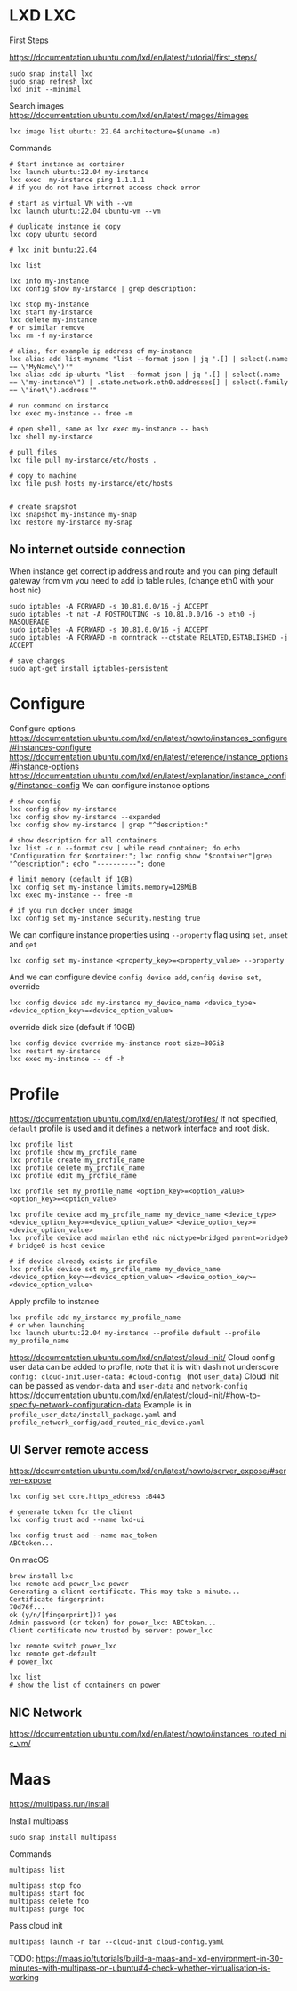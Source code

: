 # LXD LXC

First Steps

https://documentation.ubuntu.com/lxd/en/latest/tutorial/first_steps/

```
sudo snap install lxd
sudo snap refresh lxd
lxd init --minimal
```
Search images https://documentation.ubuntu.com/lxd/en/latest/images/#images
```
lxc image list ubuntu: 22.04 architecture=$(uname -m)
```

Commands
```
# Start instance as container
lxc launch ubuntu:22.04 my-instance
lxc exec  my-instance ping 1.1.1.1
# if you do not have internet access check error

# start as virtual VM with --vm
lxc launch ubuntu:22.04 ubuntu-vm --vm

# duplicate instance ie copy
lxc copy ubuntu second

# lxc init buntu:22.04

lxc list

lxc info my-instance
lxc config show my-instance | grep description:

lxc stop my-instance
lxc start my-instance
lxc delete my-instance
# or similar remove
lxc rm -f my-instance

# alias, for example ip address of my-instance
lxc alias add list-myname "list --format json | jq '.[] | select(.name == \"MyName\")'"
lxc alias add ip-ubuntu "list --format json | jq '.[] | select(.name == \"my-instance\") | .state.network.eth0.addresses[] | select(.family == \"inet\").address'"

# run command on instance
lxc exec my-instance -- free -m

# open shell, same as lxc exec my-instance -- bash
lxc shell my-instance

# pull files
lxc file pull my-instance/etc/hosts .

# copy to machine
lxc file push hosts my-instance/etc/hosts


# create snapshot
lxc snapshot my-instance my-snap
lxc restore my-instance my-snap
```

## No internet outside connection

When instance get correct ip address and route and you can ping default gateway
from vm you need to add ip table rules, (change eth0 with your host nic)
```
sudo iptables -A FORWARD -s 10.81.0.0/16 -j ACCEPT
sudo iptables -t nat -A POSTROUTING -s 10.81.0.0/16 -o eth0 -j MASQUERADE
sudo iptables -A FORWARD -s 10.81.0.0/16 -j ACCEPT
sudo iptables -A FORWARD -m conntrack --ctstate RELATED,ESTABLISHED -j ACCEPT

# save changes
sudo apt-get install iptables-persistent
```
# Configure

Configure options
https://documentation.ubuntu.com/lxd/en/latest/howto/instances_configure/#instances-configure
https://documentation.ubuntu.com/lxd/en/latest/reference/instance_options/#instance-options
https://documentation.ubuntu.com/lxd/en/latest/explanation/instance_config/#instance-config
We can configure instance options
```
# show config
lxc config show my-instance
lxc config show my-instance --expanded
lxc config show my-instance | grep "^description:"

# show description for all containers
lxc list -c n --format csv | while read container; do echo "Configuration for $container:"; lxc config show "$container"|grep "^description"; echo "----------"; done

# limit memory (default if 1GB)
lxc config set my-instance limits.memory=128MiB
lxc exec my-instance -- free -m

# if you run docker under image
lxc config set my-instance security.nesting true
```

We can configure instance properties using `--property` flag using `set`,
`unset` and `get`
```
lxc config set my-instance <property_key>=<property_value> --property
```

And we can configure device `config device add`, `config devise set`, override
```
lxc config device add my-instance my_device_name <device_type> <device_option_key>=<device_option_value>
```
override disk size (default if 10GB)
```
lxc config device override my-instance root size=30GiB
lxc restart my-instance
lxc exec my-instance -- df -h
```

# Profile

https://documentation.ubuntu.com/lxd/en/latest/profiles/
If not specified, `default` profile is used and it defines a network interface
and root disk.
```
lxc profile list
lxc profile show my_profile_name
lxc profile create my_profile_name
lxc profile delete my_profile_name
lxc profile edit my_profile_name

lxc profile set my_profile_name <option_key>=<option_value> <option_key>=<option_value>

lxc profile device add my_profile_name my_device_name <device_type> <device_option_key>=<device_option_value> <device_option_key>=<device_option_value>
lxc profile device add mainlan eth0 nic nictype=bridged parent=bridge0 # bridge0 is host device

# if device already exists in profile
lxc profile device set my_profile_name my_device_name <device_option_key>=<device_option_value> <device_option_key>=<device_option_value>
```

Apply profile to instance
```
lxc profile add my_instance my_profile_name
# or when launching
lxc launch ubuntu:22.04 my-instance --profile default --profile my_profile_name
```

https://documentation.ubuntu.com/lxd/en/latest/cloud-init/
Cloud config user data can be added to profile, note that it is with dash not
underscore `config: cloud-init.user-data: #cloud-config ` (not `user_data`)
Cloud init can be passed as `vendor-data` and `user-data` and `network-config`
https://documentation.ubuntu.com/lxd/en/latest/cloud-init/#how-to-specify-network-configuration-data
Example is in `profile_user_data/install_package.yaml` and
`profile_network_config/add_routed_nic_device.yaml`




## UI Server remote access

https://documentation.ubuntu.com/lxd/en/latest/howto/server_expose/#server-expose
```
lxc config set core.https_address :8443

# generate token for the client
lxc config trust add --name lxd-ui

lxc config trust add --name mac_token
ABCtoken...
```

On macOS
```
brew install lxc
lxc remote add power_lxc power
Generating a client certificate. This may take a minute...
Certificate fingerprint:
70d76f...
ok (y/n/[fingerprint])? yes
Admin password (or token) for power_lxc: ABCtoken...
Client certificate now trusted by server: power_lxc

lxc remote switch power_lxc
lxc remote get-default
# power_lxc

lxc list
# show the list of containers on power
```

## NIC Network

https://documentation.ubuntu.com/lxd/en/latest/howto/instances_routed_nic_vm/

# Maas

https://multipass.run/install

Install multipass
```
sudo snap install multipass
```

Commands
```
multipass list

multipass stop foo
multipass start foo
multipass delete foo
multipass purge foo
```

Pass cloud init
```
multipass launch -n bar --cloud-init cloud-config.yaml
```

TODO: https://maas.io/tutorials/build-a-maas-and-lxd-environment-in-30-minutes-with-multipass-on-ubuntu#4-check-whether-virtualisation-is-working

